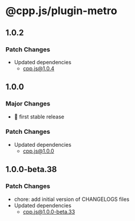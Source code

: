 # @cpp.js/plugin-metro

## 1.0.2

### Patch Changes

- Updated dependencies
  - cpp.js@1.0.4

## 1.0.0

### Major Changes

- 🚀 first stable release

### Patch Changes

- Updated dependencies
  - cpp.js@1.0.0

## 1.0.0-beta.38

### Patch Changes

- chore: add initial version of CHANGELOGS files
- Updated dependencies
  - cpp.js@1.0.0-beta.33
